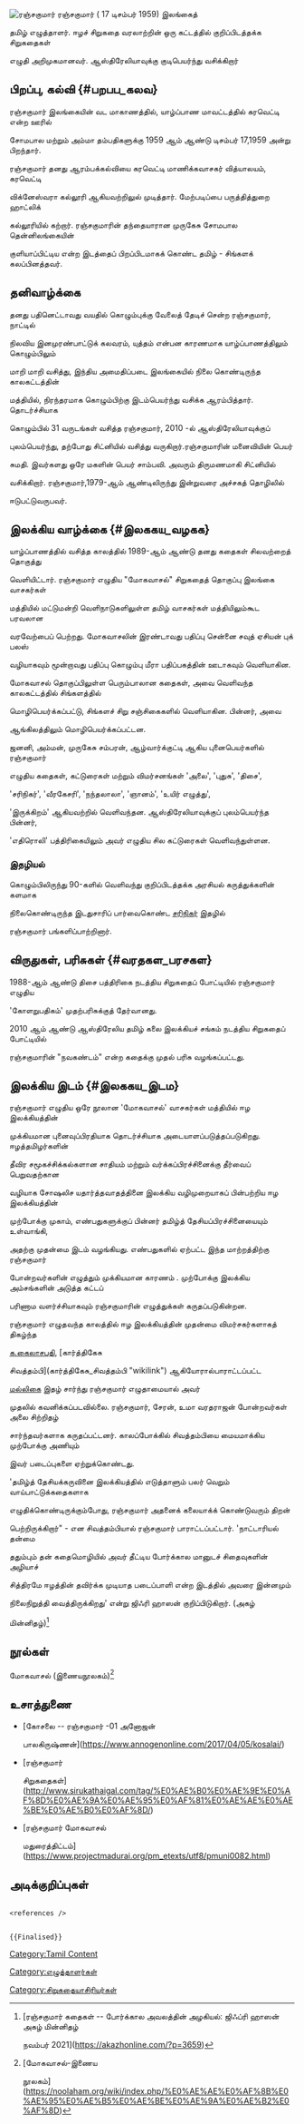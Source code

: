 ![ரஞ்சகுமார்](ரஞ்சகுமார்.jpg "ரஞ்சகுமார்") ரஞ்சகுமார் ( 17 டிசம்பர் 1959) இலங்கைத்
தமிழ் எழுத்தாளர். ஈழச் சிறுகதை வரலாற்றின் ஒரு கட்டத்தில் குறிப்பிடத்தக்க சிறுகதைகள்
எழுதி அறிமுகமானவர். ஆஸ்திரேலியாவுக்கு குடிபெயர்ந்து வசிக்கிறார்

## பிறப்பு, கல்வி {#பறபப_கலவ}

ரஞ்சகுமார் இலங்கையின் வட மாகாணத்தில், யாழ்ப்பாண மாவட்டத்தில் கரவெட்டி என்ற ஊரில்
சோமபால மற்றும் அம்மா தம்பதிகளுக்கு 1959 ஆம் ஆண்டு டிசம்பர் 17,1959 அன்று பிறந்தார்.
ரஞ்சகுமார் தனது ஆரம்பக்கல்வியை கரவெட்டி மாணிக்கவாசகர் வித்யாலயம், கரவெட்டி
விக்னேஸ்வரா கல்லூரி ஆகியவற்றிலுல் முடித்தார். மேற்படிப்பை பருத்தித்துறை ஹாட்லிக்
கல்லூரியில் கற்றார். ரஞ்சகுமாரின் தந்தையாரான முருகேசு சோமபால தென்னிலங்கையின்
குளியாப்பிட்டிய என்ற இடத்தைப் பிறப்பிடமாகக் கொண்ட தமிழ் - சிங்களக் கலப்பினத்தவர்.

## தனிவாழ்க்கை

தனது பதினெட்டாவது வயதில் கொழும்புக்கு வேலைத் தேடிச் சென்ற ரஞ்சகுமார், நாட்டில்
நிலவிய இனமுரண்பாட்டுக் கலவரம், யுத்தம் என்பன காரணமாக யாழ்ப்பாணத்திலும் கொழும்பிலும்
மாறி மாறி வசித்து, இந்திய அமைதிப்படை இலங்கையில் நிலை கொண்டிருந்த காலகட்டத்தின்
மத்தியில், நிரந்தரமாக கொழும்பிற்கு இடம்பெயர்ந்து வசிக்க ஆரம்பித்தார். தொடர்ச்சியாக
கொழும்பில் 31 வருடங்கள் வசித்த ரஞ்சகுமார், 2010 -ல் ஆஸ்திரேலியாவுக்குப்
புலம்பெயர்ந்து, தற்போது சிட்னியில் வசித்து வருகிறார்.ரஞ்சகுமாரின் மனைவியின் பெயர்
சுமதி. இவர்களது ஒரே மகளின் பெயர் சாம்பவி. அவரும் திருமணமாகி சிட்னியில்
வசிக்கிறார். ரஞ்சகுமார்,1979-ஆம் ஆண்டிலிருந்து இன்றுவரை அச்சகத் தொழிலில்
ஈடுபட்டுவருபவர்.

## இலக்கிய வாழ்க்கை {#இலககய_வழகக}

யாழ்ப்பாணத்தில் வசித்த காலத்தில் 1989-ஆம் ஆண்டு தனது கதைகள் சிலவற்றைத் தொகுத்து
வெளியிட்டார். ரஞ்சகுமார் எழுதிய \"மோகவாசல்\" சிறுகதைத் தொகுப்பு இலங்கை வாசகர்கள்
மத்தியில் மட்டுமன்றி வெளிநாடுகளிலுள்ள தமிழ் வாசகர்கள் மத்தியிலும்கூட பரவலான
வரவேற்பைப் பெற்றது. மோகவாசலின் இரண்டாவது பதிப்பு சென்னை சவுத் ஏசியன் புக் பலஸ்
வழியாகவும் மூன்றாவது பதிப்பு கொழும்பு மீரா பதிப்பகத்தின் ஊடாகவும் வெளியாகின.

மோகவாசல் தொகுப்பிலுள்ள பெரும்பாலான கதைகள், அவை வெளிவந்த காலகட்டத்தில் சிங்களத்தில்
மொழிபெயர்க்கப்பட்டு, சிங்களச் சிறு சஞ்சிகைகளில் வெளியாகின. பின்னர், அவை
ஆங்கிலத்திலும் மொழிபெயர்க்கப்பட்டன.

ஜனனி, அம்மன், முருகேசு சம்பரன், ஆழ்வார்க்குட்டி ஆகிய புனைபெயர்களில் ரஞ்சகுமார்
எழுதிய கதைகள், கட்டுரைகள் மற்றும் விமர்சனங்கள் \'அலை\', \'புதுசு\', \'திசை\',
\'சரிநிகர்\', \'வீரகேசரி\', \'நந்தலாலா\', \'ஞானம்\', \'உயிர் எழுத்து\',
\'இருக்கிறம்\' ஆகியவற்றில் வெளிவந்தன. ஆஸ்திரேலியாவுக்குப் புலம்பெயர்ந்த பின்னர்,
\'எதிரொலி\' பத்திரிகையிலும் அவர் எழுதிய சில கட்டுரைகள் வெளிவந்துள்ளன.

### இதழியல்

கொழும்பிலிருந்து 90-களில் வெளிவந்து குறிப்பிடத்தக்க அரசியல் கருத்துக்களின் களமாக
நிலைகொண்டிருந்த இடதுசாரிப் பார்வைகொண்ட [சரிநிகர்](சரிநிகர் "wikilink") இதழில்
ரஞ்சகுமார் பங்களிப்பாற்றினார்.

## விருதுகள், பரிசுகள் {#வரதகள_பரசகள}

1988-ஆம் ஆண்டு திசை பத்திரிகை நடத்திய சிறுகதைப் போட்டியில் ரஞ்சகுமார் எழுதிய
\'கோளறுபதிகம்\' முதற்பரிசுக்குத் தேர்வானது.

2010 ஆம் ஆண்டு ஆஸ்திரேலிய தமிழ் கலை இலக்கியச் சங்கம் நடத்திய சிறுகதைப் போட்டியில்
ரஞ்சகுமாரின் \"நவகண்டம்\" என்ற கதைக்கு முதல் பரிசு வழங்கப்பட்டது.

## இலக்கிய இடம் {#இலககய_இடம}

ரஞ்சகுமார் எழுதிய ஒரே நூலான \'மோகவாசல்' வாசகர்கள் மத்தியில் ஈழ இலக்கியத்தின்
முக்கியமான புனைவுப்பிரதியாக தொடர்ச்சியாக அடையாளப்படுத்தப்படுகிறது. ஈழத்தமிழர்களின்
தீவிர சமூகச்சிக்கல்களான சாதியம் மற்றும் வர்க்கப்பிரச்சினைக்கு தீர்வைப் பெறுவதற்கான
வழியாக சோஷலிச யதார்த்தவாதத்தினை இலக்கிய வழிமுறையாகப் பின்பற்றிய ஈழ இலக்கியத்தின்
முற்போக்கு முகாம், எண்பதுகளுக்குப் பின்னர் தமிழ்த் தேசியப்பிரச்சினையையும் உள்வாங்கி,
அதற்கு முதன்மை இடம் வழங்கியது. எண்பதுகளில் ஏற்பட்ட இந்த மாற்றத்திற்கு ரஞ்சகுமார்
போன்றவர்களின் எழுத்தும் முக்கியமான காரணம் . முற்போக்கு இலக்கிய அம்சங்களின் அடுத்த கட்டப்
பரிணாம வளர்ச்சியாகவும் ரஞ்சகுமாரின் எழுத்துக்கள் கருதப்படுகின்றன.

ரஞ்சகுமார் எழுதவந்த காலத்தில் ஈழ இலக்கியத்தின் முதன்மை விமர்சகர்களாகத் திகழ்ந்த
[க.கைலாசபதி](க.கைலாசபதி "wikilink"), [கார்த்திகேசு
சிவத்தம்பி](கார்த்திகேசு_சிவத்தம்பி "wikilink") ஆகியோரால்பாராட்டப்பட்ட
[மல்லிகை](மல்லிகை_(இதழ்) "wikilink") இதழ் சார்ந்து ரஞ்சகுமார் எழுதாமையால் அவர்
முதலில் கவனிக்கப்படவில்லை. ரஞ்சகுமார், சேரன், உமா வரதராஜன் போன்றவர்கள் அலை சிற்றிதழ்
சார்ந்தவர்களாக கருதப்பட்டனர். காலப்போக்கில் சிவத்தம்பியை மையமாக்கிய முற்போக்கு அணியும்
இவர் படைப்புகளை ஏற்றுக்கொண்டது.

\'தமிழ்த் தேசியக்கருவினை இலக்கியத்தில் எடுத்தாளும் பலர் வெறும் வாய்பாட்டுக்கதைகளாக
எழுதிக்கொண்டிருக்கும்போது, ரஞ்சகுமார் அதனைக் கலையாக்க் கொண்டுவரும் திறன்
பெற்றிருக்கிறார்\" - என சிவத்தம்பியால் ரஞ்சகுமார் பாராட்டப்பட்டார். \'நாட்டாரியல் தன்மை
ததும்பும் தன் கதைமொழியில் அவர் தீட்டிய போர்க்கால மானுடச் சிதைவுகளின் அழியாச்
சித்திரமே ஈழத்தின் தவிர்க்க முடியாத படைப்பாளி என்ற இடத்தில் அவரை இன்னமும்
நிலைநிறுத்தி வைத்திருக்கிறது' என்று ஜிஃரி ஹாஸன் குறிப்பிடுகிறார். (அகழ்
மின்னிதழ்)[^1]

## நூல்கள்

மோகவாசல் (இணையநூலகம்)[^2]

## உசாத்துணை

-   [கோசலை -- ரஞ்சகுமார் -01 அனோஜன்
    பாலகிருஷ்ணன்](https://www.annogenonline.com/2017/04/05/kosalai/)
-   [ரஞ்சகுமார்
    சிறுகதைகள்](http://www.sirukathaigal.com/tag/%E0%AE%B0%E0%AE%9E%E0%AF%8D%E0%AE%9A%E0%AE%95%E0%AF%81%E0%AE%AE%E0%AE%BE%E0%AE%B0%E0%AF%8D/)
-   [ரஞ்சகுமார் மோகவாசல்
    மதுரைத்திட்டம்](https://www.projectmadurai.org/pm_etexts/utf8/pmuni0082.html)

## அடிக்குறிப்புகள்

```{=html}
<references />
```
```{=mediawiki}
{{Finalised}}
```
[Category:Tamil Content](Category:Tamil_Content "wikilink")
[Category:எழுத்தாளர்கள்](Category:எழுத்தாளர்கள் "wikilink")
[Category:சிறுகதையாசிரியர்கள்](Category:சிறுகதையாசிரியர்கள் "wikilink")

[^1]: [ரஞ்சகுமார் கதைகள் -- போர்க்கால அவலத்தின் அழகியல்: ஜிஃப்ரி ஹாஸன் அகழ் மின்னிதழ்
    நவம்பர் 2021](https://akazhonline.com/?p=3659)

[^2]: [மோகவாசல்-இணைய
    நூலகம்](https://noolaham.org/wiki/index.php/%E0%AE%AE%E0%AF%8B%E0%AE%95%E0%AE%B5%E0%AE%BE%E0%AE%9A%E0%AE%B2%E0%AF%8D)

